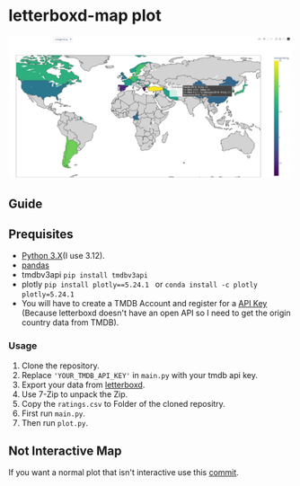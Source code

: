 # letterboxd-map plot
![Example Plot](https://github.com/LaurinSorgend/letterbox-map/blob/main/plot.png)
## Guide
## Prequisites
- [Python 3.X](https://www.python.org/downloads/)(I use 3.12).
- [pandas](https://pandas.pydata.org/docs/getting_started/install.html)
- tmdbv3api `pip install tmdbv3api`
- plotly `pip install plotly==5.24.1 ` or `conda install -c plotly plotly=5.24.1 `
- You will have to create a TMDB Account and register for a [API Key](https://www.themoviedb.org/settings/api) (Because letterboxd doesn't have an open API so I need to get the origin country data from TMDB).

### Usage
1. Clone the repository.
2. Replace `'YOUR_TMDB_API_KEY'` in `main.py` with your tmdb api key.
3. Export your data from [letterboxd](https://letterboxd.com/settings/data/).
4. Use 7-Zip to unpack the Zip.
5. Copy the `ratings.csv` to Folder of the cloned repositry.
6. First run `main.py`.
7. Then run `plot.py`.
## Not Interactive Map
If you want a normal plot that isn't interactive use this [commit](https://github.com/LaurinSorgend/letterboxd-map/tree/7d05a0e67d395d26e5cadad6096426267af7ab14).
